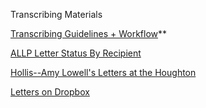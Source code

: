 Transcribing Materials

[Transcribing Guidelines + Workflow](https://docs.google.com/document/d/1b-k5eYYqgYreTPstGGt-oJoqTYLJJjCxplUs6fY_WRA/edit?tab=t.0)**

[ALLP Letter Status By Recipient](https://docs.google.com/spreadsheets/d/1PYZDkiPysHUCiRozozSUqGhDpylTq_Mc2jDlCfEcLEI/edit?gid=0#gid=0)

[Hollis--Amy Lowell's Letters at the Houghton](https://hollisarchives.lib.harvard.edu/repositories/24/archival_objects/329878)

[Letters on Dropbox](https://www.dropbox.com/scl/fo/e497t2yj85jho7oqger5g/ANNM4BVy8lo2tfOEgvzmpLU?rlkey=u0l967w9n005ln00nldajo4h5&dl=0)


